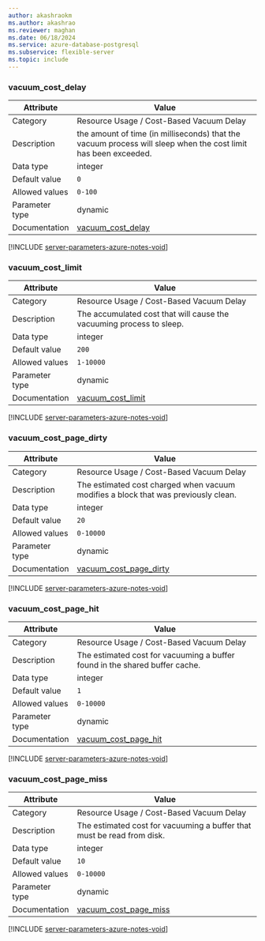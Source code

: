 ```yaml
---
author: akashraokm
ms.author: akashrao
ms.reviewer: maghan
ms.date: 06/18/2024
ms.service: azure-database-postgresql
ms.subservice: flexible-server
ms.topic: include
---
```

### vacuum_cost_delay

| Attribute      | Value                                                      |
|----------------|------------------------------------------------------------|
| Category       | Resource Usage / Cost-Based Vacuum Delay |
| Description    | the amount of time (in milliseconds) that the vacuum process will sleep when the cost limit has been exceeded. |
| Data type      | integer   |
| Default value  | `0`           |
| Allowed values | `0-100`        |
| Parameter type | dynamic        |
| Documentation  | [vacuum_cost_delay](https://www.postgresql.org/docs/13/runtime-config-resource.html#GUC-VACUUM-COST-DELAY)           |


[!INCLUDE [server-parameters-azure-notes-void](./server-parameters-azure-notes-void.md)]



### vacuum_cost_limit

| Attribute      | Value                                                      |
|----------------|------------------------------------------------------------|
| Category       | Resource Usage / Cost-Based Vacuum Delay |
| Description    | The accumulated cost that will cause the vacuuming process to sleep.                                           |
| Data type      | integer   |
| Default value  | `200`         |
| Allowed values | `1-10000`      |
| Parameter type | dynamic        |
| Documentation  | [vacuum_cost_limit](https://www.postgresql.org/docs/13/runtime-config-resource.html#GUC-VACUUM-COST-LIMIT)           |


[!INCLUDE [server-parameters-azure-notes-void](./server-parameters-azure-notes-void.md)]



### vacuum_cost_page_dirty

| Attribute      | Value                                                      |
|----------------|------------------------------------------------------------|
| Category       | Resource Usage / Cost-Based Vacuum Delay |
| Description    | The estimated cost charged when vacuum modifies a block that was previously clean.                             |
| Data type      | integer   |
| Default value  | `20`          |
| Allowed values | `0-10000`      |
| Parameter type | dynamic        |
| Documentation  | [vacuum_cost_page_dirty](https://www.postgresql.org/docs/13/runtime-config-resource.html#GUC-VACUUM-COST-PAGE-DIRTY) |


[!INCLUDE [server-parameters-azure-notes-void](./server-parameters-azure-notes-void.md)]



### vacuum_cost_page_hit

| Attribute      | Value                                                      |
|----------------|------------------------------------------------------------|
| Category       | Resource Usage / Cost-Based Vacuum Delay |
| Description    | The estimated cost for vacuuming a buffer found in the shared buffer cache.                                    |
| Data type      | integer   |
| Default value  | `1`           |
| Allowed values | `0-10000`      |
| Parameter type | dynamic        |
| Documentation  | [vacuum_cost_page_hit](https://www.postgresql.org/docs/13/runtime-config-resource.html#GUC-VACUUM-COST-PAGE-HIT)     |


[!INCLUDE [server-parameters-azure-notes-void](./server-parameters-azure-notes-void.md)]



### vacuum_cost_page_miss

| Attribute      | Value                                                      |
|----------------|------------------------------------------------------------|
| Category       | Resource Usage / Cost-Based Vacuum Delay |
| Description    | The estimated cost for vacuuming a buffer that must be read from disk.                                         |
| Data type      | integer   |
| Default value  | `10`          |
| Allowed values | `0-10000`      |
| Parameter type | dynamic        |
| Documentation  | [vacuum_cost_page_miss](https://www.postgresql.org/docs/13/runtime-config-resource.html#GUC-VACUUM-COST-PAGE-MISS)   |


[!INCLUDE [server-parameters-azure-notes-void](./server-parameters-azure-notes-void.md)]



